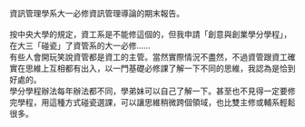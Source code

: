 資訊管理學系大一必修資訊管理導論的期末報告。<br>
<br>
按中央大學的規定，資工系是不能修這個的，但我申請「創意與創業學分學程」，在大三「碰瓷」了資管系的大一必修......<br>
有些人會開玩笑說資管都是資工的主管。當然實際情況不盡然，不過資管跟資工確實在思維上互相都有出入，以一門基礎必修課了解一下不同的思維，我認為是恰到好處的。<br>
學分學程辦法每年辦法都不同，學弟妹可以自己了解一下。甚至也不見得一定要修完學程，用這種方式碰瓷選課，可以讓思維稍微跨個領域，也比雙主修或輔系輕鬆很多。
